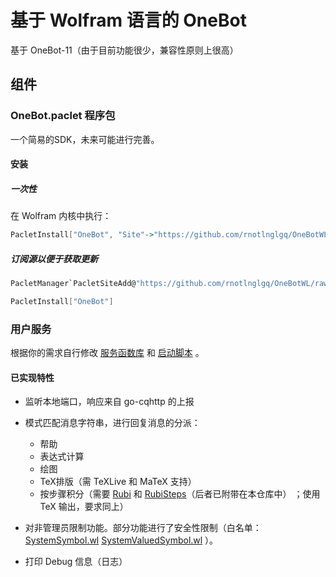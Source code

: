 # 基于 Wolfram 语言的 OneBot

基于 OneBot-11（由于目前功能很少，兼容性原则上很高）

## 组件

### OneBot.paclet 程序包

一个简易的SDK，未来可能进行完善。

#### 安装

##### 一次性

在 Wolfram 内核中执行：

```mathematica
PacletInstall["OneBot", "Site"->"https://github.com/rnotlnglgq/OneBotWL/raw/master"]
```

##### 订阅源以便于获取更新

```mathematica
PacletManager`PacletSiteAdd@"https://github.com/rnotlnglgq/OneBotWL/raw/master"
```

```mathematica
PacletInstall["OneBot"]
```

### 用户服务

根据你的需求自行修改 [服务函数库](UserService.wl) 和 [启动脚本](StartListen.wls) 。

#### 已实现特性

* 监听本地端口，响应来自 go-cqhttp 的上报

* 模式匹配消息字符串，进行回复消息的分派：
	* 帮助
	* 表达式计算
	* 绘图
	* TeX排版（需 TeXLive 和 MaTeX 支持）
	* 按步骤积分（需要 [Rubi](https://github.com/RuleBasedIntegration/Rubi) 和 [RubiSteps](https://github.com/asdasd1dsadsa/RubiSteps)（后者已附带在本仓库中） ；使用 TeX 输出，要求同上）
* 对非管理员限制功能。部分功能进行了安全性限制（白名单：[SystemSymbol.wl](OneBot/Kernel/SystemSymbol.wl) [SystemValuedSymbol.wl](OneBot/Kernel/SystemValuedSymbol.wl) ）。
* 打印 Debug 信息（日志）
